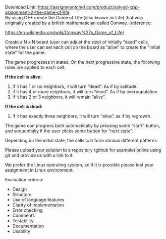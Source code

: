 Download Link: https://assignmentchef.com/product/solved-cpp-assignment-2-the-game-of-life
<br>
By using C++ create the Game of Life (also known as Life) that was originally created by a british mathematician called Conway. (reference:

<a href="https://en.wikipedia.org/wiki/Conway%27s_Game_of_Life">https://en.wikipedia.org/wiki/Conway%27s_Game_of_Life</a><a href="https://en.wikipedia.org/wiki/Conway%27s_Game_of_Life">)</a><u>​</u>

Create a N x N board (user can adjust the size) of initially “dead” cells, where the user can set each cell on the board as “alive” to create the “initial state” for the game.

The game progresses in states. On the next progressive state, the following rules are applied to each cell.

<strong>If the cell is alive: </strong>

<ol>

 <li>If it has 1 or no neighbors, it will turn “dead”. As if by solitude.</li>

 <li>if it has 4 or more neighbors, it will turn “dead”. As if by overpopulation.</li>

 <li>If it has 2 or 3 neighbors, it will remain “alive”.</li>

</ol>

<strong>If the cell is dead: </strong>

<ol>

 <li>If it has exactly three neighbors, it will turn “alive”, as if by regrowth.</li>

</ol>

The game can progress both automatically by pressing some “start” button, and sequentially if the user clicks some button for “next state”.

Depending on the initial state, the cells can form various different patterns.

Please upload your solution to a repository (github for example) online using git and provide us with a link to it.

We prefer the Linux operating system, so if it is possible please test your assignment in Linux environment.

Evaluation criteria:

<ul>

 <li>Design</li>

 <li>Structure</li>

 <li>Use of language features</li>

 <li>Clarity of implementation</li>

 <li>Error checking</li>

 <li>Comments</li>

 <li>Testability</li>

 <li>Documentation</li>

 <li>Usability</li>

</ul>





